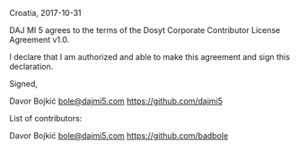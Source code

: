 Croatia, 2017-10-31

DAJ MI 5 agrees to the terms of the Dosyt Corporate Contributor License
Agreement v1.0.

I declare that I am authorized and able to make this agreement and sign this
declaration.

Signed,

Davor Bojkić bole@dajmi5.com https://github.com/dajmi5

List of contributors:

Davor Bojkić bole@dajmi5.com https://github.com/badbole